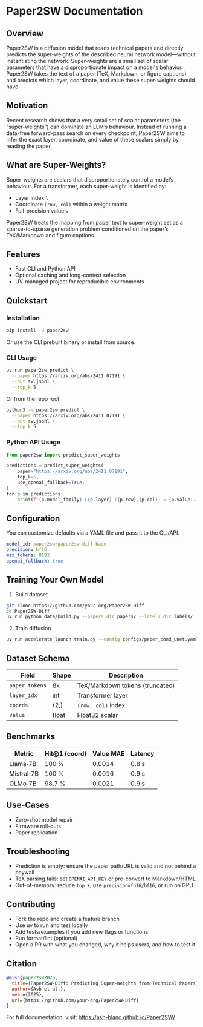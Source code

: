 # Paper2SW Documentation

## Overview
Paper2SW is a diffusion model that reads technical papers and directly predicts the super-weights of the described neural network model—without instantiating the network. Super-weights are a small set of scalar parameters that have a disproportionate impact on a model's behavior. Paper2SW takes the text of a paper (TeX, Markdown, or figure captions) and predicts which layer, coordinate, and value these super-weights should have.

## Motivation
Recent research shows that a very small set of scalar parameters (the “super-weights”) can dominate an LLM’s behaviour. Instead of running a data-free forward-pass search on every checkpoint, Paper2SW aims to infer the exact layer, coordinate, and value of these scalars simply by reading the paper.

## What are Super-Weights?
Super-weights are scalars that disproportionately control a model’s behaviour. For a transformer, each super-weight is identified by:
- Layer index `l`
- Coordinate `(row, col)` within a weight matrix
- Full-precision value `w`

Paper2SW treats the mapping from paper text to super-weight set as a sparse-to-sparse generation problem conditioned on the paper’s TeX/Markdown and figure captions.

## Features
- Fast CLI and Python API
- Optional caching and long-context selection
- UV-managed project for reproducible environments

## Quickstart
### Installation
```bash
pip install -U paper2sw
```
Or use the CLI prebuilt binary or install from source.

### CLI Usage
```bash
uv run paper2sw predict \
  --paper https://arxiv.org/abs/2411.07191 \
  --out sw.jsonl \
  --top_k 5
```
Or from the repo root:
```bash
python3 -m paper2sw predict \
  --paper https://arxiv.org/abs/2411.07191 \
  --out sw.jsonl \
  --top_k 5
```

### Python API Usage
```python
from paper2sw import predict_super_weights

predictions = predict_super_weights(
    paper="https://arxiv.org/abs/2411.07191",
    top_k=5,
    use_openai_fallback=True,
)
for p in predictions:
    print(f"{p.model_family} L{p.layer} ({p.row},{p.col}) = {p.value:.3f}")
```

## Configuration
You can customize defaults via a YAML file and pass it to the CLI/API.
```yaml
model_id: paper2sw/paper2sw-diff-base
precision: bf16
max_tokens: 8192
openai_fallback: true
```

## Training Your Own Model
1. Build dataset
```bash
git clone https://github.com/your-org/Paper2SW-Diff
cd Paper2SW-Diff
uv run python data/build.py --papers_dir papers/ --labels_dir labels/
```
2. Train diffusion
```bash
uv run accelerate launch train.py --config configs/paper_cond_unet.yaml --output runs/paper2sw-v1
```

## Dataset Schema
| Field          | Shape | Description                    |
|----------------|-------|--------------------------------|
| `paper_tokens` | 8k    | TeX/Markdown tokens (truncated) |
| `layer_idx`    | int   | Transformer layer              |
| `coords`       | (2,)  | `(row, col)` index             |
| `value`        | float | Float32 scalar                 |

## Benchmarks
| Metric     | Hit@1 (coord) | Value MAE | Latency |
|------------|----------------|-----------|---------|
| Llama‑7B   | 100 %          | 0.0014    | 0.8 s   |
| Mistral‑7B | 100 %          | 0.0016    | 0.9 s   |
| OLMo‑7B    | 98.7 %         | 0.0021    | 0.9 s   |

## Use-Cases
- Zero-shot model repair
- Firmware roll-outs
- Paper replication

## Troubleshooting
- Prediction is empty: ensure the paper path/URL is valid and not behind a paywall
- TeX parsing fails: set `OPENAI_API_KEY` or pre-convert to Markdown/HTML
- Out-of-memory: reduce `top_k`, use `precision=fp16/bf16`, or run on GPU

## Contributing
- Fork the repo and create a feature branch
- Use uv to run and test locally
- Add tests/examples if you add new flags or functions
- Run format/lint (optional)
- Open a PR with what you changed, why it helps users, and how to test it

## Citation
```bibtex
@misc{paper2sw2025,
  title={Paper2SW-Diff: Predicting Super-Weights from Technical Papers},
  author={Ash et al.},
  year={2025},
  url={https://github.com/your-org/Paper2SW-Diff}
}
```

For full documentation, visit: https://ash-blanc.github.io/Paper2SW/